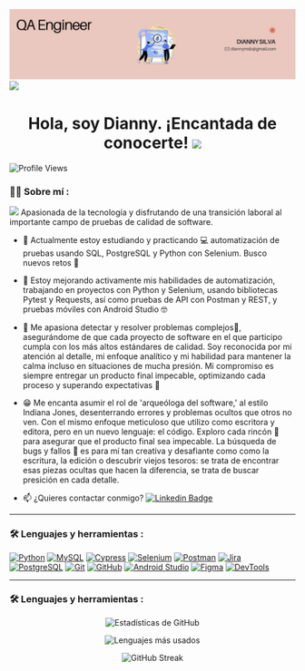 ![Banner](https://github.com/Diannymisi/Diannymisi/blob/main/readmee_header.png.jpg?raw=true)
[![](https://img.shields.io/badge/LinkedIn-0077B5?style=for-the-badge&logo=linkedin&logoColor=white)](https://www.linkedin.com/in/dianny-silva/)
  
<div align="center">
  <h1>Hola, soy Dianny. ¡Encantada de conocerte! 
    <img decoding="async" src="https://media.giphy.com/media/hvRJCLFzcasrR4ia7z/giphy.gif" width="30px"/></h1>
</div>

![Profile Views](https://komarev.com/ghpvc/?username=diannymisi&color=blue)

 <div id="header" align="left">

### :woman_technologist: Sobre mí :
<img decoding="async" src="https://media.giphy.com/media/WUlplcMpOCEmTGBtBW/giphy.gif" width="30"> Apasionada de la tecnología y disfrutando de una transición laboral al importante campo de pruebas de calidad de software.

* :telescope: Actualmente estoy estudiando y practicando 💻 automatización de pruebas usando SQL, PostgreSQL y Python con Selenium. Busco nuevos retos  :muscle:

* :seedling: Estoy mejorando activamente mis habilidades de automatización, trabajando en proyectos con Python y Selenium, usando bibliotecas Pytest y Requests, así como pruebas de API con Postman y REST, y pruebas móviles con Android Studio 🤓

* :heartbeat: Me apasiona detectar y resolver problemas complejos🔧, asegurándome de que cada proyecto de software en el que participo cumpla con los más altos estándares de calidad. Soy reconocida por mi atención al detalle, mi enfoque analítico y mi habilidad para mantener la calma incluso en situaciones de mucha presión. Mi compromiso es siempre entregar un producto final impecable, optimizando cada proceso y superando expectativas 🎯

* 😁 Me encanta asumir el rol de 'arqueóloga del software,' al estilo Indiana Jones, desenterrando errores y problemas ocultos que otros no ven. Con el mismo enfoque meticuloso que utilizo como escritora y editora, pero en un nuevo lenguaje: el código. Exploro cada rincón 🔎 para asegurar que el producto final sea impecable. La búsqueda de bugs y fallos 🐛 es para mí tan creativa y desafiante como como la escritura, la edición o descubrir viejos tesoros: se trata de encontrar esas piezas ocultas que hacen la diferencia, se trata de buscar presición en cada detalle.

* :mailbox: ¿Quieres contactar conmigo? [![Linkedin Badge](https://img.shields.io/badge/-Dianny-blue?style=flat&logo=Linkedin&logoColor=white)](https://www.linkedin.com/in/dianny-silva/)
---

### :hammer_and_wrench: Lenguajes y herramientas :
[![Python](https://img.shields.io/badge/Python-3776AB?style=for-the-badge&logo=python&logoColor=white)](https://www.python.org/)
[![MySQL](https://img.shields.io/badge/MySQL-4479A1?style=for-the-badge&logo=mysql&logoColor=white)](https://www.mysql.com/)
[![Cypress](https://img.shields.io/badge/Cypress-17202C?style=for-the-badge&logo=cypress&logoColor=white)](https://www.cypress.io/)
[![Selenium](https://img.shields.io/badge/Selenium-43B02A?style=for-the-badge&logo=selenium&logoColor=white)](https://www.selenium.dev/)
[![Postman](https://img.shields.io/badge/Postman-FF6C37?style=for-the-badge&logo=postman&logoColor=white)](https://www.postman.com/)
[![Jira](https://img.shields.io/badge/Jira-0052CC?style=for-the-badge&logo=jira&logoColor=white)](https://www.atlassian.com/software/jira)
[![PostgreSQL](https://img.shields.io/badge/PostgreSQL-316192?style=for-the-badge&logo=postgresql&logoColor=white)](https://www.postgresql.org/)
[![Git](https://img.shields.io/badge/Git-F05032?style=for-the-badge&logo=git&logoColor=white)](https://git-scm.com/)
[![GitHub](https://img.shields.io/badge/GitHub-181717?style=for-the-badge&logo=github&logoColor=white)](https://github.com/)
[![Android Studio](https://img.shields.io/badge/Android_Studio-3DDC84?style=for-the-badge&logo=android-studio&logoColor=white)](https://developer.android.com/studio)
[![Figma](https://img.shields.io/badge/Figma-F24E1E?style=for-the-badge&logo=figma&logoColor=white)](https://www.figma.com/)
[![DevTools](https://img.shields.io/badge/DevTools-2C2C2C?style=for-the-badge&logo=google-chrome&logoColor=white)](https://developer.chrome.com/docs/devtools/)

---

### :hammer_and_wrench: Lenguajes y herramientas :

<div align="center">
  
![Estadísticas de GitHub](https://github-readme-stats.vercel.app/api?username=diannymisi&show_icons=true&theme=tokyonight)

![Lenguajes más usados](https://github-readme-stats.vercel.app/api/top-langs/?username=diannymisi&layout=compact&theme=tokyonight)

![GitHub Streak](https://streak-stats.demolab.com/?user=diannymisi&theme=tokyonight)
</div>









<!--
**Diannymisi/Diannymisi** is a ✨ _special_ ✨ repository because its `README.md` (this file) appears on your GitHub profile.


